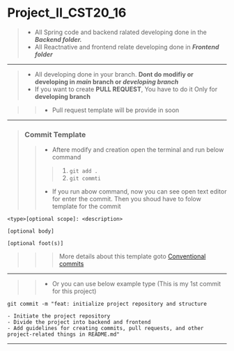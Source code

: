 # Project_II_CST20_16

>- All Spring code and backend ralated developing done in the ***Backend folder.***
>- All Reactnative and frontend relate developing done in ***Frontend folder***

***
>- All developing done in your branch. **Dont do modifiy or developing in _main_ branch or _developing branch_**
>- If you want to create __PULL REQUEST__, You have to do it Only for __developing branch__


>>* Pull request template will be provide in soon


---
>### Commit Template
>>- Aftere modify and creation open the terminal and run below command
>>> 1.  ``git add .``
>>> 2.  ``git commti``
>>- If you run abow command, now you can see open text editor for enter the commit. Then you shoud have to folow template for the commit  

    <type>[optional scope]: <description> 

    [optional body]

    [optional foot(s)]
 

>>> More details about this template goto [Conventional commits](https://www.conventionalcommits.org/en/v1.0.0/)

---

>>- Or you can use below example type (This is my 1st commit for this project)  

    git commit -m "feat: initialize project repository and structure 

    - Initiate the project repository
    - Divide the project into backend and frontend
    - Add guidelines for creating commits, pull requests, and other project-related things in README.md"





---